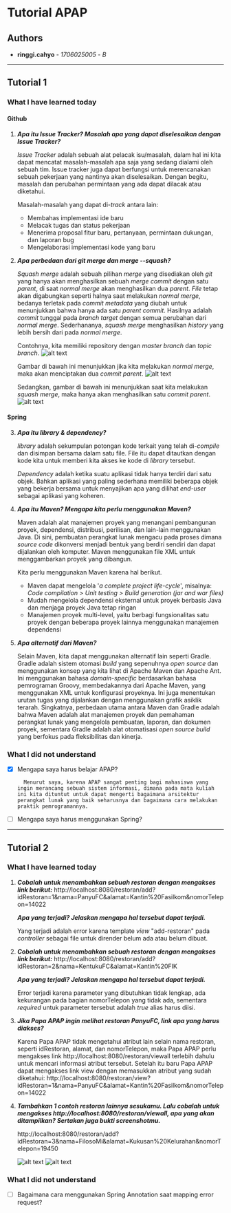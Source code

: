 # Tutorial APAP

## Authors

* **ringgi.cahyo** - *1706025005* - *B*

---
## Tutorial 1
### What I have learned today
#### Github
1. ***Apa itu Issue Tracker? Masalah apa yang dapat diselesaikan dengan Issue Tracker?***

    _Issue Tracker_ adalah sebuah alat pelacak isu/masalah, dalam hal ini kita dapat mencatat masalah-masalah apa saja yang sedang dialami oleh sebuah tim. Issue tracker juga dapat berfungsi untuk merencanakan sebuah pekerjaan yang nantinya akan diselesaikan. Dengan begitu, masalah dan perubahan permintaan yang ada dapat dilacak atau diketahui.

    Masalah-masalah yang dapat di-_track_ antara lain:
    - Membahas implementasi ide baru
    - Melacak tugas dan status pekerjaan
    - Menerima proposal fitur baru, pertanyaan, permintaan dukungan, dan laporan bug
    - Mengelaborasi implementasi kode yang baru

2. ***Apa perbedaan dari git merge dan merge --squash?***

    _Squash merge_ adalah sebuah pilihan _merge_ yang disediakan oleh _git_ yang hanya akan menghasilkan sebuah _merge commit_ dengan satu _parent_, di saat _normal merge_ akan menghasilkan dua _parent_. _File_ tetap akan digabungkan seperti halnya saat melakukan _normal merge_, bedanya terletak pada _commit metadata_ yang diubah untuk menunjukkan bahwa hanya ada satu _parent commit_. Hasilnya adalah _commit_ tunggal pada _branch target_ dengan semua perubahan dari _normal merge_. Sederhananya, _squash merge_ menghasilkan _history_ yang lebih bersih dari pada _normal merge_.

    Contohnya, kita memiliki repository dengan _master branch_ dan _topic branch_.
    ![alt text](https://devblogs.microsoft.com/devops/wp-content/uploads/sites/6/2016/03/Branches-topic-master.png)

    Gambar di bawah ini menunjukkan jika kita melakukan _normal merge_, maka akan menciptakan dua _commit parent_.
    ![alt text](https://devblogs.microsoft.com/devops/wp-content/uploads/sites/6/2016/03/regular-merge.png)

    Sedangkan, gambar di bawah ini menunjukkan saat kita melakukan _squash merge_, maka hanya akan menghasilkan satu _commit parent_.
    ![alt text](https://devblogs.microsoft.com/devops/wp-content/uploads/sites/6/2016/03/squash-merge.png)

#### Spring
3. ***Apa itu library & dependency?***

    _library_ adalah sekumpulan potongan kode terkait yang telah di-_compile_ dan disimpan bersama dalam satu file. File itu dapat ditautkan dengan kode kita untuk memberi kita akses ke kode di _library_ tersebut.

    _Dependency_ adalah ketika suatu aplikasi tidak hanya terdiri dari satu objek. Bahkan aplikasi yang paling sederhana memiliki beberapa objek yang bekerja bersama untuk menyajikan apa yang dilihat _end-user_ sebagai aplikasi yang koheren.

4. ***Apa itu Maven? Mengapa kita perlu menggunakan Maven?***

    Maven adalah alat manajemen proyek yang menangani pembangunan proyek, dependensi, distribusi, perilisan, dan lain-lain menggunakan Java. Di sini, pembuatan perangkat lunak mengacu pada proses dimana _source code_ dikonversi menjadi bentuk yang berdiri sendiri dan dapat dijalankan oleh komputer. Maven menggunakan file XML untuk menggambarkan proyek yang dibangun.

    Kita perlu menggunakan Maven karena hal berikut.
    
    - Maven dapat mengelola '_a complete project life-cycle_', misalnya: _Code compilation > Unit testing > Build generation (jar and war files)_
    - Mudah mengelola dependensi eksternal untuk proyek berbasis Java dan menjaga proyek Java tetap ringan
    - Manajemen proyek multi-level, yaitu berbagi fungsionalitas satu proyek dengan beberapa proyek lainnya menggunakan manajemen dependensi

5. ***Apa alternatif dari Maven?***

    Selain Maven, kita dapat menggunakan alternatif lain seperti Gradle. Gradle adalah sistem otomasi _build_ yang sepenuhnya _open source_ dan menggunakan konsep yang kita lihat di Apache Maven dan Apache Ant. Ini menggunakan bahasa _domain-specific_ berdasarkan bahasa pemrograman Groovy, membedakannya dari Apache Maven, yang menggunakan XML untuk konfigurasi proyeknya. Ini juga menentukan urutan tugas yang dijalankan dengan menggunakan grafik asiklik terarah.
    Singkatnya, perbedaan utama antara Maven dan Gradle adalah bahwa Maven adalah alat manajemen proyek dan pemahaman perangkat lunak yang mengelola pembuatan, laporan, dan dokumen proyek, sementara Gradle adalah alat otomatisasi _open source build_ yang berfokus pada fleksibilitas dan kinerja.

### What I did not understand
- [x] Mengapa saya harus belajar APAP?

        Menurut saya, karena APAP sangat penting bagi mahasiswa yang ingin merancang sebuah sistem informasi, dimana pada mata kuliah ini kita dituntut untuk dapat mengerti bagaimana arsitektur perangkat lunak yang baik seharusnya dan bagaimana cara melakukan praktik pemrogramannya.
        
- [ ] Mengapa saya harus menggunakan Spring?

---

## Tutorial 2
### What I have learned today
1. ***Cobalah untuk menambahkan sebuah restoran dengan mengakses link berikut:***
    http://localhost:8080/restoran/add?idRestoran=1&nama=PanyuFC&alamat=Kantin%20Fasilkom&nomorTelepon=14022

    ***Apa yang terjadi? Jelaskan mengapa hal tersebut dapat terjadi.***
    
    Yang terjadi adalah error karena template _view_ "add-restoran" pada _controller_ sebagai file untuk dirender belum ada atau belum dibuat.

2. ***Cobalah untuk menambahkan sebuah restoran dengan mengakses link berikut:***
    http://localhost:8080/restoran/add?idRestoran=2&nama=KentukuFC&alamat=Kantin%20FIK
    
    ***Apa yang terjadi? Jelaskan mengapa hal tersebut dapat terjadi.***
    
    Error terjadi karena parameter yang dibutuhkan tidak lengkap, ada kekurangan pada bagian nomorTelepon yang tidak ada, sementara _required_ untuk parameter tersebut adalah _true_ alias harus diisi.

3.  ***Jika Papa APAP ingin melihat restoran PanyuFC, link apa yang harus diakses?***
    
    Karena Papa APAP tidak mengetahui atribut lain selain nama restoran, seperti idRestoran, alamat, dan nomorTelepon, maka Papa APAP perlu mengakses link http://localhost:8080/restoran/viewall terlebih dahulu untuk mencari informasi atribut tersebut. Setelah itu baru Papa APAP dapat mengakses link view dengan memasukkan atribut yang sudah diketahui: http://localhost:8080/restoran/view?idRestoran=1&nama=PanyuFC&alamat=Kantin%20Fasilkom&nomorTelepon=14022

4. ***Tambahkan 1 contoh restoran lainnya sesukamu. Lalu cobalah untuk mengakses http://localhost:8080/restoran/viewall, apa yang akan ditampilkan? Sertakan juga bukti screenshotmu.***

    http://localhost:8080/restoran/add?idRestoran=3&nama=FilosoMi&alamat=Kukusan%20Kelurahan&nomorTelepon=19450

    ![alt text](https://i.ibb.co/p4nGkcK/addresto.jpg)
    ![alt text](https://i.ibb.co/qWbszqb/viewallresto.jpg)

### What I did not understand
- [ ] Bagaimana cara menggunakan Spring Annotation saat mapping error request?